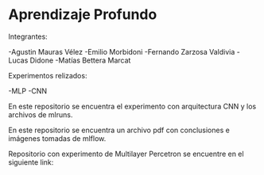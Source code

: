 # Aprendizaje Profundo

Integrantes:

-Agustin Mauras Vélez
-Emilio Morbidoni
-Fernando Zarzosa Valdivia
-Lucas Didone
-Matías Bettera Marcat

Experimentos relizados: 

-MLP
-CNN

En este repositorio se encuentra el experimento con arquitectura CNN y los archivos de mlruns.

En este repositorio se encuentra un archivo pdf con conclusiones e imágenes tomadas de mlflow.

Repositorio con experimento de Multilayer Percetron se encuentre en el siguiente link: 
